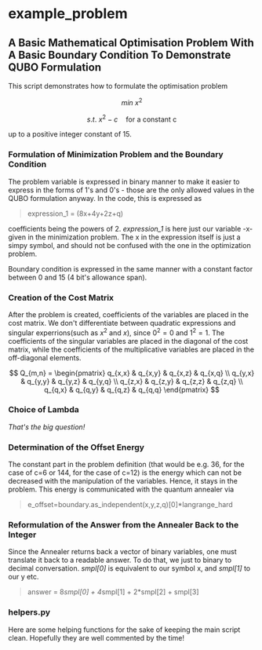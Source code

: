 # example_problem

## A Basic Mathematical Optimisation Problem With A Basic Boundary Condition To Demonstrate QUBO Formulation

This script demonstrates how to formulate the optimisation problem 

$$ min \text{ } x^2 $$

$$ s.t. \text{ } x^2-c \quad \text{for a constant c} $$

up to a positive integer constant of 15.

### Formulation of Minimization Problem and the Boundary Condition

The problem variable is expressed in binary manner to make it easier to express in the forms of 1's and 0's - those are the only allowed values in the QUBO formulation anyway.
In the code, this is expressed as
> expression_1 = (8x+4y+2z+q)

coefficients being the powers of 2. _expression_1_ is here just our variable -x- given in the minimization problem. The x in the expression itself is just a simpy symbol,
  and should not be confused with the one in the optimization problem.

Boundary condition is expressed in the same manner with a constant factor between 0 and 15 (4 bit's allowance span).

### Creation of the Cost Matrix

After the problem is created, coefficients of the variables are placed in the cost matrix. We don't differentiate between quadratic expressions and singular experrions(such as $x^2$ and $x$),
since $0^2=0$ and $1^2=1$. The coefficients of the singular variables are placed in the diagonal of the cost matrix, while the coefficients of the multiplicative variables are placed in the 
off-diagonal elements.


$$
Q_{m,n} = 
 \begin{pmatrix}
  q_{x,x} & q_{x,y} & q_{x,z} & q_{x,q} \\
  q_{y,x} & q_{y,y} & q_{y,z} & q_{y,q} \\
  q_{z,x} & q_{z,y}  & q_{z,z} & q_{z,q}  \\
  q_{q,x} & q_{q,y} & q_{q,z} & q_{q,q} 
 \end{pmatrix}
$$

### Choice of Lambda
_That's the big question!_

### Determination of the Offset Energy
The constant part in the problem definition (that would be e.g. 36, for the case of c=6 or 144, for the case of c=12) is the energy which can not be decreased with the manipulation of the variables.
Hence, it stays in the problem. This energy is communicated with the quantum annealer via

>e_offset=boundary.as_independent(x,y,z,q)[0]*langrange_hard

### Reformulation of the Answer from the Annealer Back to the Integer
Since the Annealer returns back a vector of binary variables, one must translate it back to a readable answer. To do that, we just to binary to decimal conversation. _smpl[0]_ is equivalent to our symbol x,
 and _smpl[1]_ to our y etc.
 
>answer = 8*smpl[0] + 4*smpl[1] + 2*smpl[2] + smpl[3]

### helpers.py
Here are some helping functions for the sake of keeping the main script clean. Hopefully they are well commented by the time!
